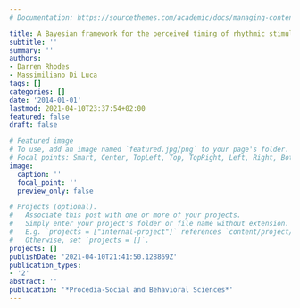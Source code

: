 ```yaml
---
# Documentation: https://sourcethemes.com/academic/docs/managing-content/

title: A Bayesian framework for the perceived timing of rhythmic stimuli
subtitle: ''
summary: ''
authors:
- Darren Rhodes
- Massimiliano Di Luca
tags: []
categories: []
date: '2014-01-01'
lastmod: 2021-04-10T23:37:54+02:00
featured: false
draft: false

# Featured image
# To use, add an image named `featured.jpg/png` to your page's folder.
# Focal points: Smart, Center, TopLeft, Top, TopRight, Left, Right, BottomLeft, Bottom, BottomRight.
image:
  caption: ''
  focal_point: ''
  preview_only: false

# Projects (optional).
#   Associate this post with one or more of your projects.
#   Simply enter your project's folder or file name without extension.
#   E.g. `projects = ["internal-project"]` references `content/project/deep-learning/index.md`.
#   Otherwise, set `projects = []`.
projects: []
publishDate: '2021-04-10T21:41:50.128869Z'
publication_types:
- '2'
abstract: ''
publication: '*Procedia-Social and Behavioral Sciences*'
---
```

